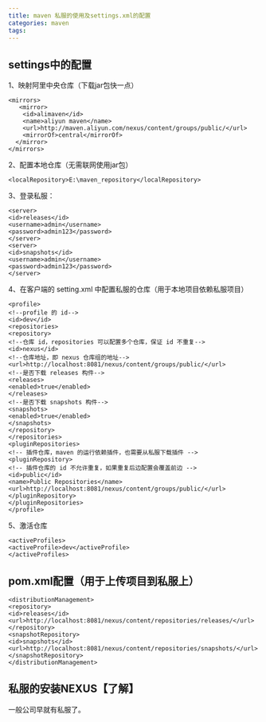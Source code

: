 ```yaml
---
title: maven 私服的使用及settings.xml的配置
categories: maven
tags: 
---
```

## settings中的配置

1、映射阿里中央仓库（下载jar包快一点）

    
    
    <mirrors>
       <mirror>
        <id>alimaven</id>
        <name>aliyun maven</name>
        <url>http://maven.aliyun.com/nexus/content/groups/public/</url>
        <mirrorOf>central</mirrorOf>       
      </mirror>
    </mirrors>
    

2、配置本地仓库（无需联网使用jar包）

    
    
    <localRepository>E:\maven_repository</localRepository>
    

3、登录私服：

    
    
    <server>
    <id>releases</id>
    <username>admin</username>
    <password>admin123</password>
    </server>
    <server>
    <id>snapshots</id>
    <username>admin</username>
    <password>admin123</password>
    </server>
    

4、在客户端的 setting.xml 中配置私服的仓库（用于本地项目依赖私服项目）

    
    
    <profile> 
    <!--profile 的 id-->
    <id>dev</id> 
    <repositories> 
    <repository> 
    <!--仓库 id，repositories 可以配置多个仓库，保证 id 不重复-->
    <id>nexus</id> 
    <!--仓库地址，即 nexus 仓库组的地址-->
    <url>http://localhost:8081/nexus/content/groups/public/</url> 
    <!--是否下载 releases 构件-->
    <releases> 
    <enabled>true</enabled> 
    </releases> 
    <!--是否下载 snapshots 构件-->
    <snapshots> 
    <enabled>true</enabled> 
    </snapshots> 
    </repository> 
    </repositories> 
    <pluginRepositories> 
    <!-- 插件仓库，maven 的运行依赖插件，也需要从私服下载插件 -->
    <pluginRepository> 
    <!-- 插件仓库的 id 不允许重复，如果重复后边配置会覆盖前边 -->
    <id>public</id> 
    <name>Public Repositories</name> 
    <url>http://localhost:8081/nexus/content/groups/public/</url> 
    </pluginRepository> 
    </pluginRepositories> 
    </profile>
    

5、激活仓库

    
    
    <activeProfiles>
    <activeProfile>dev</activeProfile>
    </activeProfiles>
    

## pom.xml配置（用于上传项目到私服上）

    
    
    <distributionManagement>
    <repository>
    <id>releases</id>
    <url>http://localhost:8081/nexus/content/repositories/releases/</url>
    </repository>
    <snapshotRepository>
    <id>snapshots</id>
    <url>http://localhost:8081/nexus/content/repositories/snapshots/</url>
    </snapshotRepository>
    </distributionManagement>
    

## 私服的安装NEXUS【了解】

一般公司早就有私服了。

